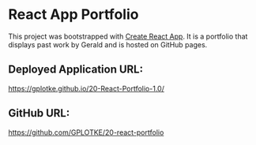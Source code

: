 # React App Portfolio

This project was bootstrapped with [Create React App](https://github.com/facebook/create-react-app). It is a portfolio that displays past work by Gerald and is hosted on GitHub pages. 

## Deployed Application URL:

https://gplotke.github.io/20-React-Portfolio-1.0/

## GitHub URL:

https://github.com/GPLOTKE/20-react-portfolio

